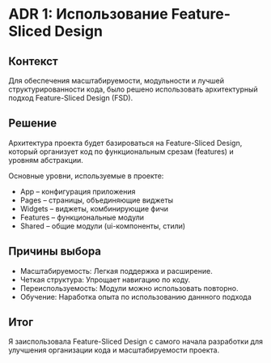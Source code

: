 # ADR 1: Использование Feature-Sliced Design

## Контекст

Для обеспечения масштабируемости, модульности и лучшей структурированности кода,
было решено использовать архитектурный подход Feature-Sliced Design (FSD).

## Решение

Архитектура проекта будет базироваться на Feature-Sliced Design,
который организует код по функциональным срезам (features) и уровням абстракции.

Основные уровни, используемые в проекте:

- App – конфигурация приложения
- Pages – страницы, объединяющие виджеты
- Widgets – виджеты, комбинирующие фичи
- Features – функциональные модули
- Shared – общие модули (ui-компоненты, стили)

## Причины выбора

- Масштабируемость: Легкая поддержка и расширение.
- Четкая структура: Упрощает навигацию по коду.
- Переиспользуемость: Модули можно использовать повторно.
- Обучение: Наработка опыта по использованию даннного подхода

## Итог

Я заиспользовала Feature-Sliced Design с самого начала разработки для улучшения организации кода и масштабируемости
проекта.